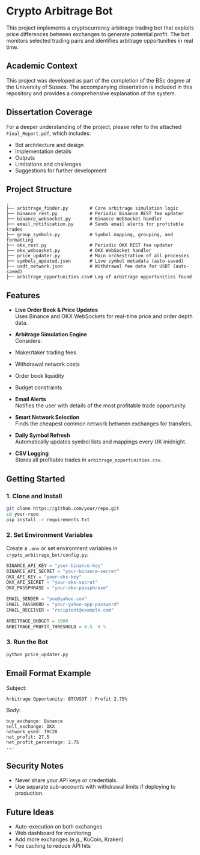 # Crypto Arbitrage Bot

This project implements a cryptocurrency arbitrage trading bot that exploits price differences between exchanges to generate potential profit. The bot monitors selected trading pairs and identifies arbitrage opportunities in real time.


## Academic Context
This project was developed as part of the completion of the BSc degree at the University of Sussex. The accompanying dissertation is included in this repository and provides a comprehensive explanation of the system.

## Dissertation Coverage
For a deeper understanding of the project, please refer to the attached `Final_Report.pdf`, which includes:
- Bot architecture and design
- Implementation details
- Outputs
- Limitations and challenges
- Suggestions for further development



## Project Structure

```
.
├── arbitrage_finder.py        # Core arbitrage simulation logic
├── binance_rest.py            # Periodic Binance REST fee updater
├── binance_websocket.py       # Binance WebSocket handler
├── email_notification.py      # Sends email alerts for profitable trades
├── group_symbols.py           # Symbol mapping, grouping, and formatting
├── okx_rest.py                # Periodic OKX REST fee updater
├── okx_websocket.py           # OKX WebSocket handler
├── price_updater.py           # Main orchestration of all processes
├── symbols_updated.json       # Live symbol metadata (auto-saved)
├── usdt_network.json          # Withdrawal fee data for USDT (auto-saved)
├── arbitrage_opportunities.csv# Log of arbitrage opportunities found
```

## Features

- **Live Order Book & Price Updates**  
  Uses Binance and OKX WebSockets for real-time price and order depth data.

-  **Arbitrage Simulation Engine**  
  Considers:
  - Maker/taker trading fees  
  - Withdrawal network costs  
  - Order book liquidity  
  - Budget constraints  

- **Email Alerts**  
  Notifies the user with details of the most profitable trade opportunity.

- **Smart Network Selection**  
  Finds the cheapest common network between exchanges for transfers.

- **Daily Symbol Refresh**  
  Automatically updates symbol lists and mappings every UK midnight.

- **CSV Logging**  
  Stores all profitable trades in `arbitrage_opportunities.csv`.

## Getting Started

### 1. Clone and Install

```bash
git clone https://github.com/your/repo.git
cd your-repo
pip install -r requirements.txt
```

### 2. Set Environment Variables

Create a `.env` or set environment variables in `crypto_arbitrage_bot/config.py`:

```python
BINANCE_API_KEY = "your-binance-key"
BINANCE_API_SECRET = "your-binance-secret"
OKX_API_KEY = "your-okx-key"
OKX_API_SECRET = "your-okx-secret"
OKX_PASSPHRASE = "your-okx-passphrase"

EMAIL_SENDER = "you@yahoo.com"
EMAIL_PASSWORD = "your-yahoo-app-password"
EMAIL_RECEIVER = "recipient@example.com"

ARBITRAGE_BUDGET = 1000
ARBITRAGE_PROFIT_THRESHOLD = 0.5  # %
```

### 3. Run the Bot

```bash
python price_updater.py
```

## Email Format Example

Subject:  
```
Arbitrage Opportunity: BTCUSDT | Profit 2.75%
```

Body:
```
buy_exchange: Binance
sell_exchange: OKX
network_used: TRC20
net_profit: 27.5
net_profit_percentage: 2.75
...
```

## Security Notes

- Never share your API keys or credentials.
- Use separate sub-accounts with withdrawal limits if deploying to production.

## Future Ideas

- Auto-execution on both exchanges
- Web dashboard for monitoring
- Add more exchanges (e.g., KuCoin, Kraken)
- Fee caching to reduce API hits
